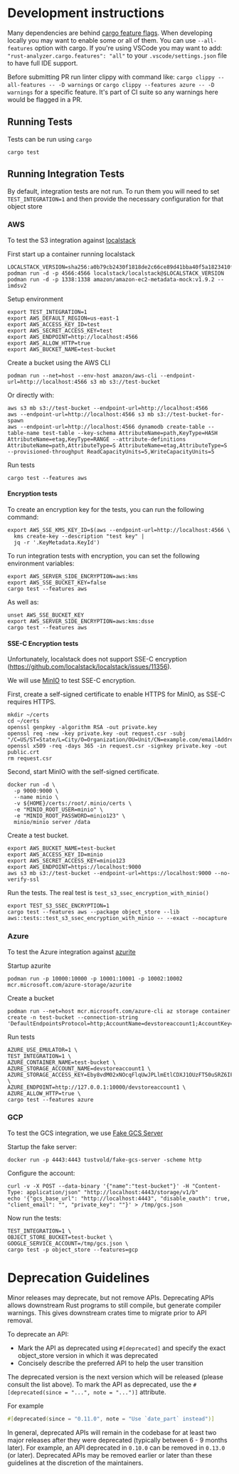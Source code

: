 <!---
  Licensed to the Apache Software Foundation (ASF) under one
  or more contributor license agreements.  See the NOTICE file
  distributed with this work for additional information
  regarding copyright ownership.  The ASF licenses this file
  to you under the Apache License, Version 2.0 (the
  "License"); you may not use this file except in compliance
  with the License.  You may obtain a copy of the License at

    http://www.apache.org/licenses/LICENSE-2.0

  Unless required by applicable law or agreed to in writing,
  software distributed under the License is distributed on an
  "AS IS" BASIS, WITHOUT WARRANTIES OR CONDITIONS OF ANY
  KIND, either express or implied.  See the License for the
  specific language governing permissions and limitations
  under the License.
-->

# Development instructions

Many dependencies are behind [cargo feature flags](https://doc.rust-lang.org/cargo/reference/features.html). When developing locally you may want to enable some or all of them. You can use `--all-features` option with cargo. If you're using VSCode you may want to add: `"rust-analyzer.cargo.features": "all"` to your `.vscode/settings.json` file to have full IDE support.

Before submitting PR run linter clippy with command like: `cargo clippy --all-features -- -D warnings` or `cargo clippy --features azure -- -D warnings` for a specific feature. It's part of CI suite so any warnings here would be flagged in a PR.

## Running Tests

Tests can be run using `cargo`

```shell
cargo test
```

## Running Integration Tests

By default, integration tests are not run. To run them you will need to set `TEST_INTEGRATION=1` and then provide the
necessary configuration for that object store

### AWS

To test the S3 integration against [localstack](https://localstack.cloud/)

First start up a container running localstack

```shell
LOCALSTACK_VERSION=sha256:a0b79cb2430f1818de2c66ce89d41bba40f5a1823410f5a7eaf3494b692eed97
podman run -d -p 4566:4566 localstack/localstack@$LOCALSTACK_VERSION
podman run -d -p 1338:1338 amazon/amazon-ec2-metadata-mock:v1.9.2 --imdsv2
```

Setup environment

```shell
export TEST_INTEGRATION=1
export AWS_DEFAULT_REGION=us-east-1
export AWS_ACCESS_KEY_ID=test
export AWS_SECRET_ACCESS_KEY=test
export AWS_ENDPOINT=http://localhost:4566
export AWS_ALLOW_HTTP=true
export AWS_BUCKET_NAME=test-bucket
```

Create a bucket using the AWS CLI

```shell
podman run --net=host --env-host amazon/aws-cli --endpoint-url=http://localhost:4566 s3 mb s3://test-bucket
```

Or directly with:

```shell
aws s3 mb s3://test-bucket --endpoint-url=http://localhost:4566
aws --endpoint-url=http://localhost:4566 s3 mb s3://test-bucket-for-spawn
aws --endpoint-url=http://localhost:4566 dynamodb create-table --table-name test-table --key-schema AttributeName=path,KeyType=HASH AttributeName=etag,KeyType=RANGE --attribute-definitions AttributeName=path,AttributeType=S AttributeName=etag,AttributeType=S --provisioned-throughput ReadCapacityUnits=5,WriteCapacityUnits=5
```

Run tests

```shell
cargo test --features aws
```

#### Encryption tests

To create an encryption key for the tests, you can run the following command:

```shell
export AWS_SSE_KMS_KEY_ID=$(aws --endpoint-url=http://localhost:4566 \
  kms create-key --description "test key" |
  jq -r '.KeyMetadata.KeyId')
```

To run integration tests with encryption, you can set the following environment variables:

```shell
export AWS_SERVER_SIDE_ENCRYPTION=aws:kms
export AWS_SSE_BUCKET_KEY=false
cargo test --features aws
```

As well as:

```shell
unset AWS_SSE_BUCKET_KEY
export AWS_SERVER_SIDE_ENCRYPTION=aws:kms:dsse
cargo test --features aws
```

#### SSE-C Encryption tests

Unfortunately, localstack does not support SSE-C encryption (https://github.com/localstack/localstack/issues/11356).

We will use [MinIO](https://min.io/docs/minio/container/operations/server-side-encryption.html) to test SSE-C encryption.

First, create a self-signed certificate to enable HTTPS for MinIO, as SSE-C requires HTTPS.

```shell
mkdir ~/certs
cd ~/certs
openssl genpkey -algorithm RSA -out private.key
openssl req -new -key private.key -out request.csr -subj "/C=US/ST=State/L=City/O=Organization/OU=Unit/CN=example.com/emailAddress=email@example.com"
openssl x509 -req -days 365 -in request.csr -signkey private.key -out public.crt
rm request.csr
```

Second, start MinIO with the self-signed certificate.

```shell
docker run -d \
  -p 9000:9000 \
  --name minio \
  -v ${HOME}/certs:/root/.minio/certs \
  -e "MINIO_ROOT_USER=minio" \
  -e "MINIO_ROOT_PASSWORD=minio123" \
  minio/minio server /data
```

Create a test bucket.

```shell
export AWS_BUCKET_NAME=test-bucket
export AWS_ACCESS_KEY_ID=minio
export AWS_SECRET_ACCESS_KEY=minio123
export AWS_ENDPOINT=https://localhost:9000
aws s3 mb s3://test-bucket --endpoint-url=https://localhost:9000 --no-verify-ssl
```

Run the tests. The real test is `test_s3_ssec_encryption_with_minio()`

```shell
export TEST_S3_SSEC_ENCRYPTION=1
cargo test --features aws --package object_store --lib aws::tests::test_s3_ssec_encryption_with_minio -- --exact --nocapture
```

### Azure

To test the Azure integration
against [azurite](https://docs.microsoft.com/en-us/azure/storage/common/storage-use-azurite?tabs=visual-studio)

Startup azurite

```shell
podman run -p 10000:10000 -p 10001:10001 -p 10002:10002 mcr.microsoft.com/azure-storage/azurite
```

Create a bucket

```shell
podman run --net=host mcr.microsoft.com/azure-cli az storage container create -n test-bucket --connection-string 'DefaultEndpointsProtocol=http;AccountName=devstoreaccount1;AccountKey=Eby8vdM02xNOcqFlqUwJPLlmEtlCDXJ1OUzFT50uSRZ6IFsuFq2UVErCz4I6tq/K1SZFPTOtr/KBHBeksoGMGw==;BlobEndpoint=http://127.0.0.1:10000/devstoreaccount1;QueueEndpoint=http://127.0.0.1:10001/devstoreaccount1;'
```

Run tests

```shell
AZURE_USE_EMULATOR=1 \
TEST_INTEGRATION=1 \
AZURE_CONTAINER_NAME=test-bucket \
AZURE_STORAGE_ACCOUNT_NAME=devstoreaccount1 \
AZURE_STORAGE_ACCESS_KEY=Eby8vdM02xNOcqFlqUwJPLlmEtlCDXJ1OUzFT50uSRZ6IFsuFq2UVErCz4I6tq/K1SZFPTOtr/KBHBeksoGMGw== \
AZURE_ENDPOINT=http://127.0.0.1:10000/devstoreaccount1 \
AZURE_ALLOW_HTTP=true \
cargo test --features azure
```

### GCP

To test the GCS integration, we use [Fake GCS Server](https://github.com/fsouza/fake-gcs-server)

Startup the fake server:

```shell
docker run -p 4443:4443 tustvold/fake-gcs-server -scheme http
```

Configure the account:
```shell
curl -v -X POST --data-binary '{"name":"test-bucket"}' -H "Content-Type: application/json" "http://localhost:4443/storage/v1/b"
echo '{"gcs_base_url": "http://localhost:4443", "disable_oauth": true, "client_email": "", "private_key": ""}' > /tmp/gcs.json
```

Now run the tests:
```shell
TEST_INTEGRATION=1 \
OBJECT_STORE_BUCKET=test-bucket \
GOOGLE_SERVICE_ACCOUNT=/tmp/gcs.json \
cargo test -p object_store --features=gcp
```

# Deprecation Guidelines

Minor releases may deprecate, but not remove APIs. Deprecating APIs allows
downstream Rust programs to still compile, but generate compiler warnings. This
gives downstream crates time to migrate prior to API removal.

To deprecate an API:

- Mark the API as deprecated using `#[deprecated]` and specify the exact object_store version in which it was deprecated
- Concisely describe the preferred API to help the user transition

The deprecated version is the next version which will be released (please
consult the list above). To mark the API as deprecated, use the
`#[deprecated(since = "...", note = "...")]` attribute.

For example

```rust
#[deprecated(since = "0.11.0", note = "Use `date_part` instead")]
```

In general, deprecated APIs will remain in the codebase for at least two major releases after
they were deprecated (typically between 6 - 9 months later). For example, an API
deprecated in `0.10.0` can be removed in `0.13.0` (or later). Deprecated APIs
may be removed earlier or later than these guidelines at the discretion of the
maintainers.
